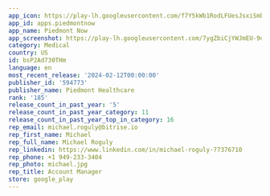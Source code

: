 ```yaml
---
app_icon: https://play-lh.googleusercontent.com/f7Y5kWb1RodLFUesJsxiSmbos7w8yJn2cf9s8antnxH2yFZgB8fBja_G4hb_sCNhoCc
app_id: apps.piedmontnow
app_name: Piedmont Now
app_screenshot: https://play-lh.googleusercontent.com/7ygZbiCjYWJmEU-9oVAbF92_OsIuvIPBjPuq9Jd7kUhvvEU-dfC01wd0LJL6Nsxjxe0
category: Medical
country: US
id: bsP2Ad730THm
language: en
most_recent_release: '2024-02-12T00:00:00'
publisher_id: '594773'
publisher_name: Piedmont Healthcare
rank: '185'
release_count_in_past_year: '5'
release_count_in_past_year_category: 11
release_count_in_past_year_top_in_category: 16
rep_email: michael.roguly@bitrise.io
rep_first_name: Michael
rep_full_name: Michael Roguly
rep_linkedin: https://www.linkedin.com/in/michael-roguly-77376710
rep_phone: +1 949-233-3404
rep_photo: michael.jpg
rep_title: Account Manager
store: google_play
---
```

